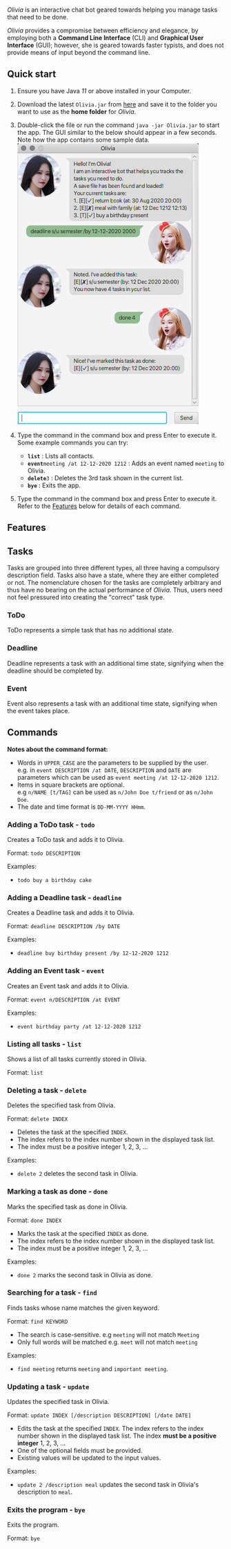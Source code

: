 <br>

*Olivia* is an interactive chat bot geared towards helping you manage tasks that need to be done.

*Olivia* provides a compromise between efficiency and elegance, by employing both a
**Command Line Interface** (CLI) and **Graphical User Interface** (GUI); however, she is geared
towards faster typists, and does not provide means of input beyond the command line.

## Quick start

1. Ensure you have Java *11* or above installed in your Computer.

1. Download the latest `Olivia.jar` from [here](https://github.com/fyshhh/ip/releases) and save it to
the folder you want to use as the **home folder** for *Olivia*.

1. Double-click the file or run the command `java -jar Olivia.jar` to start the app. The GUI similar
to the below should appear in a few seconds. Note how the app contains some sample data.<br>
   ![Ui](./Ui.png)

1. Type the command in the command box and press Enter to execute it.
   Some example commands you can try:
   * **`list`** : Lists all contacts.
   * **`event`**`meeting /at 12-12-2020 1212` : Adds an event named `meeting` to Olivia.
   * **`delete`**`3` : Deletes the 3rd task shown in the current list.
   * **`bye`** : Exits the app.

1. Type the command in the command box and press Enter to execute it. Refer to the [Features](#features)
below for details of each command.


## Features 

## Tasks

Tasks are grouped into three different types, all three having a compulsory description field. Tasks
also have a state, where they are either completed or not. The nomenclature chosen for the tasks are
completely arbitrary and thus have no bearing on the actual performance of *Olivia*. Thus, users need
not feel pressured into creating the "correct" task type.

### ToDo

ToDo represents a simple task that has no additional state.

### Deadline

Deadline represents a task with an additional time state, signifying when the deadline should be
completed by.

### Event

Event also represents a task with an additional time state, signifying when the event takes place.

## Commands

**Notes about the command format:**<br>

* Words in `UPPER_CASE` are the parameters to be supplied by the user.<br>
  e.g. in `event DESCRIPTION /at DATE`, `DESCRIPTION` and `DATE` are parameters
  which can be used as `event meeting /at 12-12-2020 1212`.
 * Items in square brackets are optional.<br>
    e.g `n/NAME [t/TAG]` can be used as `n/John Doe t/friend` or as `n/John Doe`.
* The date and time format is `DD-MM-YYYY HHmm`.

### Adding a ToDo task - `todo`

Creates a ToDo task and adds it to Olivia.

Format: `todo DESCRIPTION`

Examples: 
* `todo buy a birthday cake`

### Adding a Deadline task - `deadline`

Creates a Deadline task and adds it to Olivia.

Format: `deadline DESCRIPTION /by DATE`

Examples: 
* `deadline buy birthday present /by 12-12-2020 1212 `

### Adding an Event task - `event`

Creates an Event task and adds it to Olivia.

Format: `event n/DESCRIPTION /at EVENT`

Examples: 
* `event birthday party /at 12-12-2020 1212`

### Listing all tasks - `list`

Shows a list of all tasks currently stored in Olivia.

Format: `list`

### Deleting a task - `delete`

Deletes the specified task from Olivia.

Format: `delete INDEX`

* Deletes the task at the specified `INDEX`.
* The index refers to the index number shown in the displayed task list.
* The index must be a positive integer 1, 2, 3, …​

Examples: 
* `delete 2` deletes the second task in Olivia.

### Marking a task as done - `done`

Marks the specified task as done in Olivia.

Format: `done INDEX`

* Marks the task at the specified `INDEX` as done.
* The index refers to the index number shown in the displayed task list.
* The index must be a positive integer 1, 2, 3, …​

Examples:
* `done 2` marks the second task in Olivia as done.

### Searching for a task - `find`

Finds tasks whose name matches the given keyword.

Format: `find KEYWORD`

* The search is case-sensitive. e.g `meeting` will not match `Meeting`
* Only full words will be matched e.g. `meet` will not match `meeting`

Examples:
* `find meeting` returns `meeting` and `important meeting`.

### Updating a task - `update`

Updates the specified task in Olivia.

Format: `update INDEX [/description DESCRIPTION] [/date DATE]`

* Edits the task at the specified `INDEX`. The index refers to the index number shown
in the displayed task list. The index **must be a positive integer** 1, 2, 3, …​
* One of the optional fields must be provided.
* Existing values will be updated to the input values.

Examples:

* `update 2 /description meal` updates the second task in Olivia's description to `meal`.

### Exits the program - `bye`

Exits the program.

Format: `bye`